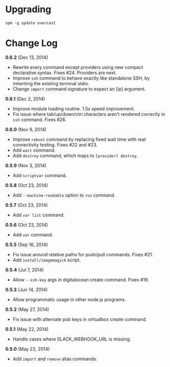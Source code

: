 # Upgrading

```
npm -g update overcast
```

# Change Log

**0.6.2** (Dec 13, 2014)

- Rewrite every command except providers using new compact declarative syntax. Fixes #24. Providers are next.
- Improve `ssh` command to behave exactly like standalone SSH, by inheriting the existing terminal stdio.
- Change `import` command signature to expect an [ip] argument.

**0.6.1** (Dec 2, 2014)

- Improve module loading routine. 1.5x speed improvement.
- Fix issue where tab/up/down/ctrl characters aren't rendered correctly in `ssh` command. Fixes #26.

**0.6.0** (Nov 9, 2014)

- Improve `reboot` command by replacing fixed wait time with real connectivity testing. Fixes #22 and #23.
- Add `wait` command.
- Add `destroy` command, which maps to `[provider] destroy`.

**0.5.9** (Nov 3, 2014)

- Add `scriptvar` command.

**0.5.8** (Oct 23, 2014)

- Add `--machine-readable` option to `run` command.

**0.5.7** (Oct 23, 2014)

- Add `var list` command.

**0.5.6** (Oct 23, 2014)

- Add `var` command.

**0.5.5** (Sep 16, 2014)

- Fix issue around relative paths for push/pull commands. Fixes #21.
- Add `install/imagemagick` script.

**0.5.4** (Jul 7, 2014)

- Allow `--ssh-key` args in digitalocean create command. Fixes #19.

**0.5.3** (Jun 14, 2014)

- Allow programmatic usage in other node.js programs.

**0.5.2** (May 27, 2014)

- Fix issue with alternate pub keys in virtualbox create command.

**0.5.1** (May 22, 2014)

- Handle cases where SLACK_WEBHOOK_URL is missing.

**0.5.0** (May 22, 2014)

- Add `import` and `remove` alias commands.
